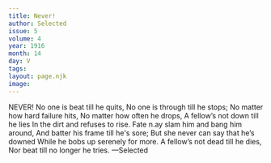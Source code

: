 ```yaml
---
title: Never!
author: Selected
issue: 5
volume: 4
year: 1916
month: 14
day: V
tags:
layout: page.njk
image:
---
```

NEVER!       No one is beat till he quits,    No one is through till he stops;    No matter how hard failure hits,    No matter how often he drops,    A fellow’s not down till he lies    In the dirt and refuses to rise.       Fate n.ay slam him and bang him around,    And batter his frame till he's sore;    But she never can say that he’s downed    While he bobs up serenely for more.    A fellow’s not dead till he dies,    Nor beat till no longer he tries. —Selected




